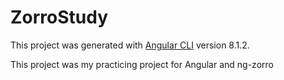 # ZorroStudy

This project was generated with [Angular CLI](https://github.com/angular/angular-cli) version 8.1.2.

This project was my practicing project for Angular and ng-zorro
